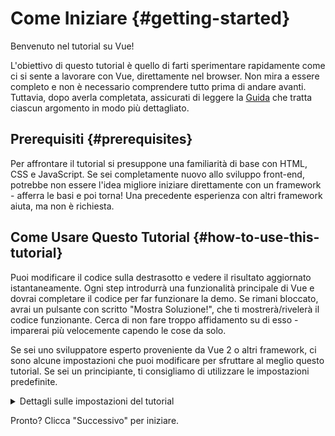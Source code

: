 # Come Iniziare {#getting-started}

Benvenuto nel tutorial su Vue!

L'obiettivo di questo tutorial è quello di farti sperimentare rapidamente come ci si sente a lavorare con Vue, direttamente nel browser. Non mira a essere completo e non è necessario comprendere tutto prima di andare avanti. Tuttavia, dopo averla completata, assicurati di leggere la <a target="_blank" href="/guide/introduction.html">Guida</a> che tratta ciascun argomento in modo più dettagliato.

## Prerequisiti {#prerequisites}

Per affrontare il tutorial si presuppone una familiarità di base con HTML, CSS e JavaScript. Se sei completamente nuovo allo sviluppo front-end, potrebbe non essere l'idea migliore iniziare direttamente con un framework - afferra le basi e poi torna! Una precedente esperienza con altri framework aiuta, ma non è richiesta. 

## Come Usare Questo Tutorial {#how-to-use-this-tutorial}

Puoi modificare il codice <span class="wide">sulla destra</span><span class="narrow">sotto</span> e vedere il risultato aggiornato istantaneamente. Ogni step introdurrà una funzionalità principale di Vue e dovrai completare il codice per far funzionare la demo. Se rimani bloccato, avrai un pulsante con scritto "Mostra Soluzione!", che ti mostrerà/rivelerà il codice funzionante. Cerca di non fare troppo affidamento su di esso - imparerai più velocemente capendo le cose da solo.

Se sei uno sviluppatore esperto proveniente da Vue 2 o altri framework, ci sono alcune impostazioni che puoi modificare per sfruttare al meglio questo tutorial. Se sei un principiante, ti consigliamo di utilizzare le impostazioni predefinite.

<details>
<summary>Dettagli sulle impostazioni del tutorial</summary>

- Vue offre due stili di API: Options API e Composition API. Questo tutorial è progettato per funzionare con entrambi - puoi scegliere il tuo stile preferito utilizzando il pannello **Preferenze API** in cima. <a target="_blank" href="/guide/introduction.html#api-styles">Scopri di più sugli stili delle API</a>.

- Puoi anche passare dalla modalità SFC alla modalità HTML. Il primo mostrerà esempi di codice nel formato <a target="_blank" href="/guide/introduction.html#single-file-components">Single-File Component</a> (SFC), che è quello che la maggior parte degli sviluppatori usa quando utilizza Vue con una fase di build. La modalità HTML mostra l'utilizzo senza una fase di build.

</details>

Pronto? Clicca "Successivo" per iniziare.
